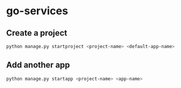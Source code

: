 # go-services

## Create a project

```bash
python manage.py startproject <project-name> <default-app-name>
```

## Add another app

```bash
python manage.py startapp <project-name> <app-name>
```
